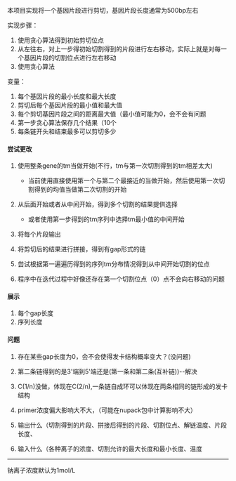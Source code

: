 本项目实现将一个基因片段进行剪切，基因片段长度通常为500bp左右

实现步骤：
1. 使用贪心算法得到初始剪切位点
2. 从左往右，对上一步得初始切割得到的片段进行左右移动，实际上就是对每一个基因片段的切割位点进行左右移动
3. 使用贪心算法

变量：
1. 每个基因片段的最小长度和最大长度
2. 剪切后每个基因片段的最小值和最大值
3. 每个剪切基因片段之间的距离最大值（最小值可能为0，会不会有问题
4. 第一步贪心算法保存几个结果（10个
5. 每条链开头和结束最多可以剪切多少


#### 尝试更改
1. 使用整条gene的tm当做开始(不行，tm与第一次切割得到的tm相差太大)
    * 当前使用直接使用第一个与第二个最接近的当做开始，然后使用第一次切割得到的均值当做第二次切割的开始
2. 从后面开始或者从中间开始，得到多个切割的结果提供选择
    * 或者使用第一步得到的tm序列中选择tm最小值的中间开始

3. 将每个片段输出
4. 将剪切后的结果进行拼接，得到有gap形式的链

5. 尝试根据第一遍遍历得到的序列tm分布情况得到从中间开始切割的位点

6. 程序中在迭代过程中好像还存在第一个切割位点（0）点不会向右移动的问题

#### 展示
1. 每个gap长度
2. 序列长度


#### 问题
1. 存在某些gap长度为0，会不会使得发卡结构概率变大？(没问题)
2. 第二条链得到的是3'端到5'端还是(第一条和第二条(互补链))--解决
   
3. C(1/n)没做，体现在C(2/n),一条链自成环可以体现在两条相同的链形成的发卡结构
4. primer浓度偏大影响大不大，（可能在nupack包中计算影响不大）
5. 输出什么（切割得到的片段、拼接后得到的片段、切割位点、解链温度、片段长度、
6. 输入什么（各种离子的浓度、切割允许的最大长度和最小长度、温度


---
钠离子浓度默认为1mol/L